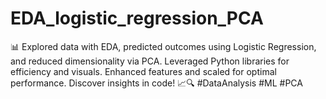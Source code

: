 # EDA_logistic_regression_PCA
📊 Explored data with EDA, predicted outcomes using Logistic Regression, and reduced dimensionality via PCA. Leveraged Python libraries for efficiency and visuals. Enhanced features and scaled for optimal performance. Discover insights in code! 📈🔍 #DataAnalysis #ML #PCA
